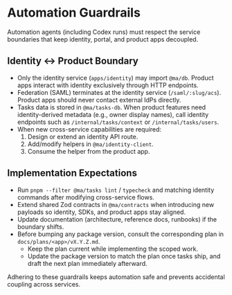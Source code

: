 # Automation Guardrails

Automation agents (including Codex runs) must respect the service boundaries that keep identity, portal, and product apps decoupled.

## Identity ↔ Product Boundary

- Only the identity service (`apps/identity`) may import `@ma/db`. Product apps interact with identity exclusively through HTTP endpoints.
- Federation (SAML) terminates at the identity service (`/saml/:slug/acs`). Product apps should never contact external IdPs directly.
- Tasks data is stored in `@ma/tasks-db`. When product features need identity-derived metadata (e.g., owner display names), call identity endpoints such as `/internal/tasks/context` or `/internal/tasks/users`.
- When new cross-service capabilities are required:
  1. Design or extend an identity API route.
  2. Add/modify helpers in `@ma/identity-client`.
  3. Consume the helper from the product app.

## Implementation Expectations

- Run `pnpm --filter @ma/tasks lint` / `typecheck` and matching identity commands after modifying cross-service flows.
- Extend shared Zod contracts in `@ma/contracts` when introducing new payloads so identity, SDKs, and product apps stay aligned.
- Update documentation (architecture, reference docs, runbooks) if the boundary shifts.
- Before bumping any package version, consult the corresponding plan in `docs/plans/<app>/vX.Y.Z.md`.  
  - Keep the plan current while implementing the scoped work.  
  - Update the package version to match the plan once tasks ship, and draft the next plan immediately afterward.

Adhering to these guardrails keeps automation safe and prevents accidental coupling across services.
